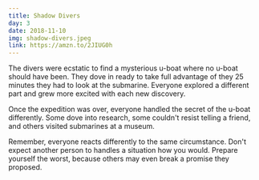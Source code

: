 ```yaml
---
title: Shadow Divers
day: 3
date: 2018-11-10
img: shadow-divers.jpeg
link: https://amzn.to/2JIUG0h
---
```


The divers were ecstatic to find a mysterious u-boat where no u-boat should have been. They dove in ready to take full advantage of they 25 minutes they had to look at the submarine. Everyone explored a different part and grew more excited with each new discovery.

Once the expedition was over, everyone handled the secret of the u-boat differently. Some dove into research, some couldn't resist telling a friend, and others visited submarines at a museum.

Remember, everyone reacts differently to the same circumstance. Don't expect another person to handles a situation how you would. Prepare yourself the worst, because others may even break a promise they proposed.
